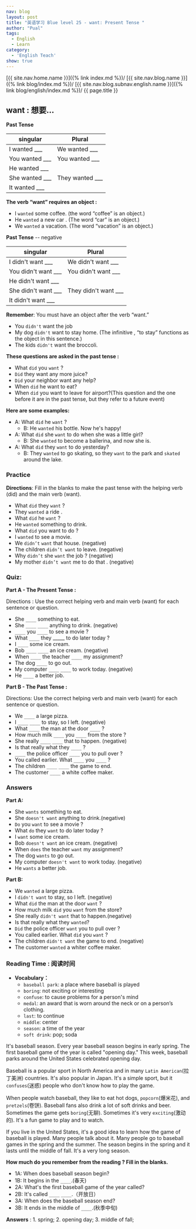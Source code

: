 ```yaml
---
nav: blog
layout: post
title: "英语学习 Blue level 25 - want: Present Tense "
author: "Pual"
tags:
  - English
  - Learn
category:
  - 'English Teach'
show: true
---
```


[{{ site.nav.home.name }}]({% link index.md %})/
[{{ site.nav.blog.name }}]({% link blog/index.md %})/
[{{ site.nav.blog.subnav.english.name }}]({% link blog/english/index.md %})/
{{ page.title }}

## want : 想要...

**Past Tense**

singular | Plural
---------|-------
I wanted ___		 |We wanted ___
You wanted ___	 |You wanted ___
He wanted ___		 |
She wanted ___	 |	They wanted ___
It wanted ___ |

**The verb “want” requires an object :**

- I `wanted` some coffee. (the word “coffee” is an object.)
- He `wanted` a new car . (The word “car” is an object.)
- We `wanted` a vacation. (The word “vacation” is an object.)

**Past Tense** -- negative

singular | Plural
---------|-------
I didn't want ___		 |We didn't want ___
You didn't want ___	 |You didn't want ___
He didn't want ___		 |
She didn't want ___	 |	They   didn't want ___
It didn't want ___ |

**Remember**: You must have an object after the verb “want.”

- You `didn't` want the job
- My dog `didn't` want to stay home. (The infinitive , “to stay” functions as the object in this sentence.)
- The kids `didn't` want the broccoli.

**These questions are asked in the past tense :**

- What `did` you `want` ?
- `Did` they want any more juice?
- `Did` your neighbor want any help?
- When `did` he want to eat?
- When `did` you want to leave for airport?(This question and the one before it are in the past tense, but they refer to a future event)

**Here are some examples:**

- A: What `did` he `want` ?
  - B: He `wanted` his bottle. Now he's happy!
- A: What `did` she `want` to do when she was a little girl?
  - B: She `wanted` to become a ballerina, and now she is.
- A: What `did` they `want` to do yesterday?
  - B: They `wanted` to go skating, so they `want` to the park and `skated` around the lake.

### Practice

**Directions**: Fill in the blanks to make the past tense with the helping verb (did) and the main verb (want).

- What `did` they `want` ?
- They `wanted` a ride .
- What `did` he `want` ?
- He `wanted` something to drink.
- What `did` you want to do ?
- I `wanted` to see a movie.
- We `didn’t` `want` that house. (negative)
- The children `didn’t want` to leave. (negative)
- Why `didn’t` she `want` the job ? (negative)
- My mother `didn’t want` me to do that . (negative)

### Quiz:

**Part A - The Present Tense :**

Directions : Use the correct helping verb and main verb (want) for each sentence or question.

- She `____` something to eat.
- She `____`  `____` anything to drink. (negative)
-  `____` you `____` to see a movie ?
- What  `____` they _____ to do later today ?
- I  `____` some ice cream.
- Bob  `____`  `____` an ice cream. (negative)
- When  `____` the teacher   `____` my assignment?
- The dog  `____` to go out.
- My computer  `____`  `____` to work today. (negative)
- He  `____` a better job.

**Part B - The Past Tense :**

Directions: Use the correct helping verb and main verb (want) for each sentence or question.

- We  `____` a large pizza.
- I  `____`  `____` to stay, so I left. (negative)
- What  `____` the man at the door  `____` ?
- How much milk  `____` you  `____` from the store ?
- She really  `____`  `____` that to happen. (negative)
- Is that really what they  `____` ?
-   `____` the police officer  `____` you to pull over ?
- You called earlier. What  `____` you  `____` ?
- The children  `____`  `____` the game to end.
- The customer  `____` a white coffee maker.

### Answers

**Part A:**

- She `wants` something to eat.
- She `doesn't want` anything to drink.(negative)
- `Do` you `want` to see a movie ?
- What `do` they `want` to do later today ?
- I `want` some ice cream.
- Bob `doesn't want` an ice cream. (negative)
- When `does` the teacher `want` my assignment?
- The dog `wants` to go out.
- My computer `doesn't want` to work today. (negative)
- He `wants` a better job.

**Part B:**

- We `wanted` a large pizza.
- I `didn't want` to stay, so I left. (negative)
- What `did` the man at the door `want` ?
- How much milk `did` you `want` from the store?
- She really `didn't want` that to happen.(negative)
- Is that really what they `wanted`?
- `Did` the police officer `want` you to pull over ?
- You called earlier. What `did` you `want` ?
- The children `didn't want` the game to end. (negative)
- The customer `wanted` a whiter coffee maker.


### Reading Time : 阅读时间

- **Vocabulary：**
  - `baseball park`: a place where baseball is played
  - `boring`: not exciting or interesting
  - `confuse`: to cause problems for a person's mind
  - `medal`: an award that is worn around the neck or on a person’s clothing.
  - `last`: to continue
  - `middle`: center
  - `season`:  a time of the year
  - `soft drink`: pop; soda

It's baseball season.
Every year baseball season begins in early spring.
The first baseball game of the year is called "opening day."
This week, baseball parks around the United States celebrated opening day.

Baseball is a popular sport in North America and in many `Latin American`(拉丁美洲) countries.
It's also popular in Japan.
It's a simple sport, but it `confuses`(迷惑) people who don't know how to play the game.

When people watch baseball, they like to eat hot dogs, `popcorn`(爆米花), and `pretzels`(卷饼).
Baseball fans also drink a lot of soft drinks and beer.
Sometimes the game gets `boring`(无聊).
Sometimes it's very `exciting`(激动的).
It's a fun game to play and to watch.

If you live in the United States, it's a good idea to learn how the game of baseball is played.
Many people talk about it.
Many people go to baseball games in the spring and the summer.
The season begins in the spring and it lasts until the middle of fall.
It's a very long season.

**How much do you remember from the reading ? Fill in the blanks.**

- 1A: When does baseball season begin?
- 1B: It begins in the `____`.(春天)
- 2A: What's the first baseball game of the year called?
- 2B: It's called `____` `____`.（开放日）
- 3A: When does the baseball season end?
- 3B: It ends in the middle of `____`.(秋季中旬)

**Answers** : 1. spring; 2. opening day; 3. middle of fall;
